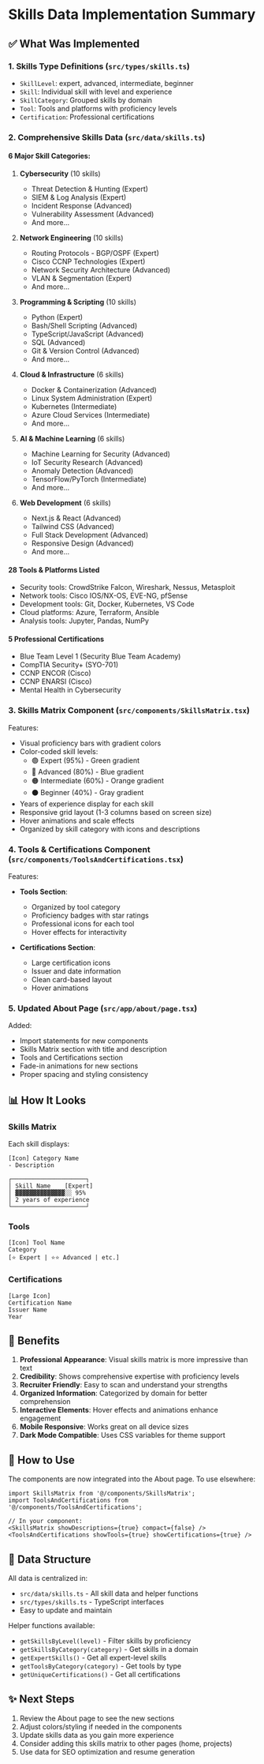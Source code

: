 # Skills Data Implementation Summary

## ✅ What Was Implemented

### 1. **Skills Type Definitions** (`src/types/skills.ts`)
- `SkillLevel`: expert, advanced, intermediate, beginner
- `Skill`: Individual skill with level and experience
- `SkillCategory`: Grouped skills by domain
- `Tool`: Tools and platforms with proficiency levels
- `Certification`: Professional certifications

### 2. **Comprehensive Skills Data** (`src/data/skills.ts`)

#### 6 Major Skill Categories:
1. **Cybersecurity** (10 skills)
   - Threat Detection & Hunting (Expert)
   - SIEM & Log Analysis (Expert)
   - Incident Response (Advanced)
   - Vulnerability Assessment (Advanced)
   - And more...

2. **Network Engineering** (10 skills)
   - Routing Protocols - BGP/OSPF (Expert)
   - Cisco CCNP Technologies (Expert)
   - Network Security Architecture (Advanced)
   - VLAN & Segmentation (Expert)
   - And more...

3. **Programming & Scripting** (10 skills)
   - Python (Expert)
   - Bash/Shell Scripting (Advanced)
   - TypeScript/JavaScript (Advanced)
   - SQL (Advanced)
   - Git & Version Control (Advanced)
   - And more...

4. **Cloud & Infrastructure** (6 skills)
   - Docker & Containerization (Advanced)
   - Linux System Administration (Expert)
   - Kubernetes (Intermediate)
   - Azure Cloud Services (Intermediate)
   - And more...

5. **AI & Machine Learning** (6 skills)
   - Machine Learning for Security (Advanced)
   - IoT Security Research (Advanced)
   - Anomaly Detection (Advanced)
   - TensorFlow/PyTorch (Intermediate)
   - And more...

6. **Web Development** (6 skills)
   - Next.js & React (Advanced)
   - Tailwind CSS (Advanced)
   - Full Stack Development (Advanced)
   - Responsive Design (Advanced)
   - And more...

#### 28 Tools & Platforms Listed
- Security tools: CrowdStrike Falcon, Wireshark, Nessus, Metasploit
- Network tools: Cisco IOS/NX-OS, EVE-NG, pfSense
- Development tools: Git, Docker, Kubernetes, VS Code
- Cloud platforms: Azure, Terraform, Ansible
- Analysis tools: Jupyter, Pandas, NumPy

#### 5 Professional Certifications
- Blue Team Level 1 (Security Blue Team Academy)
- CompTIA Security+ (SYO-701)
- CCNP ENCOR (Cisco)
- CCNP ENARSI (Cisco)
- Mental Health in Cybersecurity

### 3. **Skills Matrix Component** (`src/components/SkillsMatrix.tsx`)

Features:
- Visual proficiency bars with gradient colors
- Color-coded skill levels:
  - 🟢 Expert (95%) - Green gradient
  - 🔵 Advanced (80%) - Blue gradient
  - 🟠 Intermediate (60%) - Orange gradient
  - ⚫ Beginner (40%) - Gray gradient
- Years of experience display for each skill
- Responsive grid layout (1-3 columns based on screen size)
- Hover animations and scale effects
- Organized by skill category with icons and descriptions

### 4. **Tools & Certifications Component** (`src/components/ToolsAndCertifications.tsx`)

Features:
- **Tools Section**:
  - Organized by tool category
  - Proficiency badges with star ratings
  - Professional icons for each tool
  - Hover effects for interactivity

- **Certifications Section**:
  - Large certification icons
  - Issuer and date information
  - Clean card-based layout
  - Hover animations

### 5. **Updated About Page** (`src/app/about/page.tsx`)

Added:
- Import statements for new components
- Skills Matrix section with title and description
- Tools and Certifications section
- Fade-in animations for new sections
- Proper spacing and styling consistency

## 📊 How It Looks

### Skills Matrix
Each skill displays:
```
[Icon] Category Name
- Description

┌─────────────────────┐
│ Skill Name    [Expert]
│ ▓▓▓▓▓▓▓▓▓▓▓▓▓▓░░ 95%
│ 2 years of experience
└─────────────────────┘
```

### Tools
```
[Icon] Tool Name
Category
[⭐ Expert | ⭐⭐ Advanced | etc.]
```

### Certifications
```
[Large Icon]
Certification Name
Issuer Name
Year
```

## 🎯 Benefits

1. **Professional Appearance**: Visual skills matrix is more impressive than text
2. **Credibility**: Shows comprehensive expertise with proficiency levels
3. **Recruiter Friendly**: Easy to scan and understand your strengths
4. **Organized Information**: Categorized by domain for better comprehension
5. **Interactive Elements**: Hover effects and animations enhance engagement
6. **Mobile Responsive**: Works great on all device sizes
7. **Dark Mode Compatible**: Uses CSS variables for theme support

## 🚀 How to Use

The components are now integrated into the About page. To use elsewhere:

```tsx
import SkillsMatrix from '@/components/SkillsMatrix';
import ToolsAndCertifications from '@/components/ToolsAndCertifications';

// In your component:
<SkillsMatrix showDescriptions={true} compact={false} />
<ToolsAndCertifications showTools={true} showCertifications={true} />
```

## 📝 Data Structure

All data is centralized in:
- `src/data/skills.ts` - All skill data and helper functions
- `src/types/skills.ts` - TypeScript interfaces
- Easy to update and maintain

Helper functions available:
- `getSkillsByLevel(level)` - Filter skills by proficiency
- `getSkillsByCategory(category)` - Get skills in a domain
- `getExpertSkills()` - Get all expert-level skills
- `getToolsByCategory(category)` - Get tools by type
- `getUniqueCertifications()` - Get all certifications

## ✨ Next Steps

1. Review the About page to see the new sections
2. Adjust colors/styling if needed in the components
3. Update skills data as you gain more experience
4. Consider adding this skills matrix to other pages (home, projects)
5. Use data for SEO optimization and resume generation
